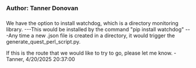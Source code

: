 ###
### Author: Tanner Donovan
###
We have the option to install watchdog, which is a directory monitoring library.
---This would be installed by the command "pip install watchdog"
---Any time a new .json file is created in a directory, it would trigger the generate_quest_perl_script.py.

If this is the route that we would like to try to go, please let me know.
-Tanner, 4/20/2025 20:37:00